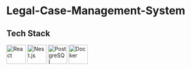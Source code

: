﻿# Legal-Case-Management-System

## Tech Stack

<p align="left">
  <img src="https://skillicons.dev/icons?i=react" alt="React" height="50" />
  <img src="https://skillicons.dev/icons?i=nestjs" alt="Nest.js" height="50" />
  <img src="https://skillicons.dev/icons?i=postgres" alt="PostgreSQL" height="50" />
  <img src="https://skillicons.dev/icons?i=docker" alt="Docker" height="50" />
</p>


